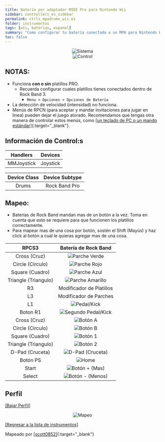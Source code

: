 ```yaml
---
title: Batería por adaptador MIDI Pro para Nintendo Wii
sidebar: controllers_es_sidebar
permalink: ctrls_mpadrums_wii_es
folder: instrumentos
tags: [wii, baterias, espanol]
summary: "Como configurar tu batería conectada a un MPA para Nintendo Wii en RPCS3."
toc: false
---
```


<div align="center"> <img src="https://rb3pc.milohax.org/images/instruments/plat/wii.png" alt="Sistema" title="Sistema"></div>

<div align="center"> <img src="https://rb3pc.milohax.org/images/instruments/cont/wiimpacontroller.png" alt="Control" title="Control"></div>

## NOTAS:

* Funciona **con o sin** platillos PRO.
	* Recuerda configurar cuales platillos tienes conectados dentro de Rock Band 3.
		* `Menu > Opciones > Opciones de Batería`
* La detección de velocidad (intensidad) no funciona.
* Menús de RPCN (para aceptar y mandar invitaciones para jugar en linea) pueden dejar el juego atorado. Recomendamos que tengas otra manera de controlar estos menús, como [[un teclado de PC o un mando estándar]](https://rb3pc.milohax.org/ctrls_pads_es){:target="_blank"}.

## Información de Control:s

| Handlers | Devices |
|:------------------:|:---------------------:|
| MMJoystick | Joystick |

| Device Class | Device Subtype |
|:------------------:|:---------------------:|
| Drums | Rock Band Pro |

## Mapeo:

* Baterías de Rock Band mandan mas de un botón a la vez. Toma en cuenta que esto se requiere para que funcionen los platillos correctamente.
* Para mapear mas de una cosa por botón, sostén el Shift (Mayús) y haz click al botón a cual le quieras agregar mas de una cosa.

| **RPCS3**    | **Batería de Rock Band** |
|:--------:|:-------------------:|
| Cross (Cruz) | ![Parche Verde](https://rb3pc.milohax.org/images/btns/drms/rb/gp.png "Parche Verde") |
| Circle (Circulo) | ![Parche Rojo](https://rb3pc.milohax.org/images/btns/drms/rb/rp.png "Parche Rojo") |
| Square (Cuadro) | ![Parche Azul](https://rb3pc.milohax.org/images/btns/drms/rb/bp.png "Parche Azul") |
| Triangle (Triangulo) | ![Parche Amarillo](https://rb3pc.milohax.org/images/btns/drms/rb/yp.png "Parche Amarillo") |
| R3 | Modificador de Platillos |
| L3 | Modificador de Parches |
| L1 | ![Pedal/Kick](https://rb3pc.milohax.org/images/btns/drms/rb/kp.png "Pedal/Kick") |
| Boton R1 | ![Segundo Pedal/Kick](https://rb3pc.milohax.org/images/btns/drms/rb/kp.png "Segundo Pedal/Kick") |
| Cross (Cruz) | ![Botón A](https://rb3pc.milohax.org/images/btns/ctrls/wii/a.png "Botón A") |
| Circle (Circulo) | ![Botón B](https://rb3pc.milohax.org/images/btns/ctrls/wii/b.png "Botón B") |
| Square (Cuadro) | ![Botón 1](https://rb3pc.milohax.org/images/btns/ctrls/wii/1.png "Botón 1") |
| Triangle (Triangulo) | ![Botón 2](https://rb3pc.milohax.org/images/btns/ctrls/wii/2.png "Botón 2") |
| D-Pad (Cruceta) | ![D-Pad (Cruceta)](https://rb3pc.milohax.org/images/btns/ctrls/wii/dpad.png "D-Pad (Cruceta)") |
| Botón PS | ![Home](https://rb3pc.milohax.org/images/btns/drms/rb/home.png "Home") |
| Start | ![Botón + (Mas)](https://rb3pc.milohax.org/images/btns/ctrls/wii/plu.png "Botón + (Mas)") |
| Select | ![Botón - (Menos)](https://rb3pc.milohax.org/images/btns/ctrls/wii/min.png "Botón - (Menos)") |

## Perfil

[[Bajar Perfil]](https://github.com/hmxmilohax/rb3-pc/raw/refs/heads/main/downloads/instrument-repo/Wii%20Rock%20Band%20Drums.7z)

<div align="center"> <img src="https://rb3pc.milohax.org/images/instruments/maps/drmswiirbmapping.png" alt="Mapeo" title="Mapeo"></div>

[[Regresar a la lista de instrumentos]](https://rb3pc.milohax.org/ctrls_es#lista-de-instrumentos)

Mapeado por [[scott0852]](https://twitter.com/scott0852){:target="_blank"}